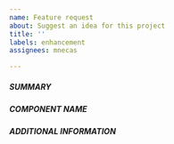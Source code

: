 ```yaml
---
name: Feature request
about: Suggest an idea for this project
title: ''
labels: enhancement
assignees: mnecas

---
```


##### SUMMARY
<!--- Describe the new feature/improvement briefly below -->

##### COMPONENT NAME
<!--- Write the short name of the module -->

##### ADDITIONAL INFORMATION
<!--- Describe how the feature would be used, why it is needed and what it would solve -->

<!--- Paste example playbooks  -->
```yaml

```
